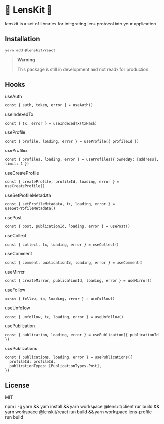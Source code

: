 # 🌿 LensKit 🌿

lenskit is a set of libraries for integrating lens protocol into your application.

## Installation

```bash
yarn add @lenskit/react
```

> **Warning**
>
> This package is still in development and not ready for production.

## Hooks

useAuth

```tsx
const { auth, token, error } = useAuth()
```

useIndexedTx

```tsx
const { tx, error } = useIndexedTx(txHash)
```

useProfile

```tsx
const { profile, loading, error } = useProfile({ profileId })
```

useProfiles

```tsx
const { profiles, loading, error } = useProfiles({ ownedBy: [address], limit: 1 })
```

useCreateProfile

```tsx
const { createProfile, profileId, loading, error } = useCreateProfile()
```

useSetProfileMetadata

```tsx
const { setProfileMetadata, tx, loading, error } = useSetProfileMetadata()
```

usePost

```tsx
const { post, publicationId, loading, error } = usePost()
```

useCollect

```tsx
const { collect, tx, loading, error } = useCollect()
```

useComment

```tsx
const { comment, publicationId, loading, error } = useComment()
```

useMirror

```tsx
const { createMirror, publicationId, loading, error } = useMirror()
```

useFollow

```tsx
const { follow, tx, loading, error } = useFollow()
```

useUnfollow

```tsx
const { unfollow, tx, loading, error } = useUnfollow()
```

usePublication

```tsx
const { publication, loading, error } = usePublication({ publicationId })
```

usePublications

```tsx
const { publications, loading, error } = usePublications({
  profileId: profileId,
  publicationTypes: [PublicationTypes.Post],
})
```

## License

[MIT](https://choosealicense.com/licenses/mit/)

npm i -g yarn && yarn install && yarn workspace @lenskit/client run build && yarn workspace @lenskit/react run build && yarn workspace lens-profile run build
